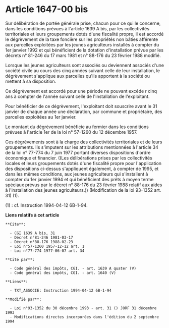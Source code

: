 # Article 1647-00 bis

Sur délibération de portée générale prise, chacun pour ce qui le concerne, dans les conditions prévues à l'article 1639 A
bis, par les collectivités territoriales et leurs groupements dotés d'une fiscalité propre, il est accordé le dégrèvement de
la taxe foncière sur les propriétés non bâties afférente aux parcelles exploitées par les jeunes agriculteurs installés à
compter du 1er janvier 1992 et qui bénéficient de la dotation d'installation prévue par les décrets n° 81-246 du 17 mars 1981
et n° 88-176 du 23 février 1988 modifié.

Lorsque les jeunes agriculteurs sont associés ou deviennent associés d'une société civile au cours des cinq années suivant
celle de leur installation, le dégrèvement s'applique aux parcelles qu'ils apportent à la société ou mettent à sa
disposition.

Ce dégrèvement est accordé pour une période ne pouvant excéde r cinq ans à compter de l'année suivant celle de l'installation
de l'exploitant.

Pour bénéficier de ce dégrèvement, l'exploitant doit souscrire avant le 31 janvier de chaque année une déclaration, par
commune et propriétaire, des parcelles exploitées au 1er janvier.

Le montant du dégrèvement bénéficie au fermier dans les conditions prévues à l'article 1er de la loi n° 57-1260 du 12
décembre 1957.

Ces dégrèvements sont à la charge des collectivités territoriales et de leurs groupements. Ils s'imputent sur les
attributions mentionnées à l'article 34 de la loi n° 77-774 du 7 juin 1977 portant diverses dispositions d'ordre économique
et financier.    ((Les délibérations prises par les collectivités locales et leurs groupements dotés d'une fiscalité propre
pour l'application des dispositions ci-dessus s'appliquent également, à compter de 1995, et dans les mêmes conditions, aux
jeunes agriculteurs qui s'installent à compter du 1er janvier 1994 et qui bénéficient des prêts à moyen terme spéciaux prévus
par le décret n° 88-176 du 23 février 1988 relatif aux aides à l'installation des jeunes agriculteurs.)) (Modification de la
loi 93-1352 art. 31) (1).

(1) : cf. Instruction 1994-04-12 6B-1-94.

**Liens relatifs à cet article**

	**Cite**:

	  - CGI 1639 A bis, 31
	  - Décret n°81-246 1981-03-17
	  - Décret n°88-176 1988-02-23
	  - Loi n°57-1260 1957-12-12 art. 1
	  - Loi n°77-774 1977-06-07 art. 34

	**Cité par**:

	  - Code général des impôts, CGI. - art. 1639 A quater (V)
	  - Code général des impôts, CGI. - art. 1640 (V)

	**Liens**:

	  - TXT_ASSOCIE: Instruction 1994-04-12 6B-1-94

	**Modifié par**:

	  - Loi n°93-1352 du 30 décembre 1993 - art. 31 () JORF 31 décembre 1993
	  - Modifications directes incorporées dans l'édition du 2 septembre 1994
